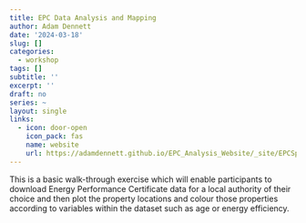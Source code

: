 ```yaml
---
title: EPC Data Analysis and Mapping
author: Adam Dennett
date: '2024-03-18'
slug: []
categories:
  - workshop
tags: []
subtitle: ''
excerpt: ''
draft: no
series: ~
layout: single
links:
  - icon: door-open
    icon_pack: fas
    name: website
    url: https://adamdennett.github.io/EPC_Analysis_Website/_site/EPCSpatialAnalysis.html
---
```


This is a basic walk-through exercise which will enable participants to download Energy Performance Certificate data for a local authority of their choice and then plot the property locations and colour those properties according to variables within the dataset such as age or energy efficiency.
